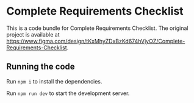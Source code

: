 
  # Complete Requirements Checklist

  This is a code bundle for Complete Requirements Checklist. The original project is available at https://www.figma.com/design/tKxMhyZDxBzKd674hVjyOZ/Complete-Requirements-Checklist.

  ## Running the code

  Run `npm i` to install the dependencies.

  Run `npm run dev` to start the development server.
  